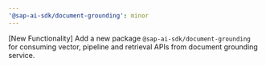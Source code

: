 ```yaml
---
'@sap-ai-sdk/document-grounding': minor
---
```


[New Functionality] Add a new package `@sap-ai-sdk/document-grounding` for consuming vector, pipeline and retrieval APIs from document grounding service.